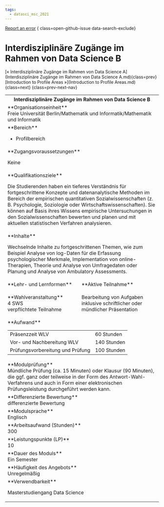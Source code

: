 ```yaml
---
tags:
  - datasci_msc_2021
---
```

[Report an error](https://github.com/SGSSGene/FUB-SUP/issues/new?title=Error%20in%20%22Interdisziplin%C3%A4re%20Zug%C3%A4nge%20im%20Rahmen%20von%20Data%20Science%20B%22&body=There%20seems%20to%20be%20an%20error%20in%20module%20%22Interdisziplin%C3%A4re%20Zug%C3%A4nge%20im%20Rahmen%20von%20Data%20Science%20B%22%2E%0A%0A%3CDescribe%20here%20a%20slightly%20more%20detailed%20description%20of%20what%20is%20wrong%3E&labels=bug)
{ class=open-github-issue data-search-exclude}

# Interdisziplinäre Zugänge im Rahmen von Data Science B

[« Interdisziplinäre Zugänge im Rahmen von Data Science A](Interdisziplinäre Zugänge im Rahmen von Data Science A.md){class=prev}
[Introduction to Profile Areas »](Introduction to Profile Areas.md){class=next}
{class=prev-next-nav}

<table markdown id="moduledesc">
<tr markdown class="moduledesc_head"><th colspan="2">Interdisziplinäre Zugänge im Rahmen von Data Science B </th></tr>
<tr markdown><td colspan="2">**Organisationseinheit**   <br>Freie Universität Berlin/Mathematik und Informatik/Mathematik und Informatik</td></tr>

<tr markdown><td colspan="2">**Bereich**<br>


- Profilbereich

</td></tr>

<tr markdown><td colspan="2">**Zugangsvoraussetzungen** <br>

Keine


</td></tr>
<tr markdown><td colspan="2">**Qualifikationsziele**    <br>

Die Studierenden haben ein tieferes Verständnis für fortgeschrittene
Konzepte und datenanalytische Methoden im Bereich der empirischen
quantitativen Sozialwissenschaften (z. B. Psychologie, Soziologie oder
Wirtschaftswissenschaften). Sie können auf Basis ihres Wissens empirische
Untersuchungen in den Sozialwissenschaften bewerten und planen und mit
aktuellen statistischen Verfahren analysieren.


</td></tr>
<tr markdown><td colspan="2">**Inhalte**                <br>

Wechselnde Inhalte zu fortgeschrittenen Themen, wie zum Beispiel Analyse von
log-Daten für die Erfassung psychologischer Merkmale, Implementation von
online-Therapien, Theorie und Analyse von Umfragedaten oder Planung und
Analyse von Ambulatory Assessments.


</td></tr>

<tr markdown><td>**Lehr- und Lernformen**</td><td>**Aktive Teilnahme**</td></tr>
<tr markdown><td> **Wahlveranstaltung** <br>4 SWS <br> verpflichtete Teilnahme</td><td>

Bearbeitung von Aufgaben inklusive schriftlicher oder mündlicher Präsentation
</td></tr>
<tr markdown><td colspan="2">**Aufwand**                <br>
<table class="aufwand_table">
<tr><td>Präsenzzeit WLV</td><td>60 Stunden</td></tr>
<tr><td>Vor- und Nachbereitung WLV</td><td>140 Stunden</td></tr>
<tr><td>Prüfungsvorbereitung und Prüfung</td><td>100 Stunden</td></tr>
</table>

</td></tr>
<tr markdown><td colspan="2">**Modulprüfung**             <br>Mündliche Prüfung (ca. 15 Minuten) oder Klausur (90 Minuten), die ggf. ganz
oder teilweise in der Form des Antwort-Wahl-Verfahrens und auch in Form
einer elektronischen Prüfungsleistung durchgeführt werden kann.


</td></tr>
<tr markdown><td colspan="2">**Differenzierte Bewertung** <br>differenzierte Bewertung

</td></tr>
<tr markdown><td colspan="2">**Modulsprache**             <br>Englisch</td></tr>
<tr markdown><td colspan="2">**Arbeitsaufwand (Stunden)** <br>300</td></tr>
<tr markdown><td colspan="2">**Leistungspunkte (LP)**     <br>10</td></tr>
<tr markdown><td colspan="2">**Dauer des Moduls**         <br>Ein Semester</td></tr>
<tr markdown><td colspan="2">**Häufigkeit des Angebots**  <br>Unregelmäßig</td></tr>
<tr markdown><td colspan="2">**Verwendbarkeit**           <br>

Masterstudiengang Data Science


</td></tr>


</table>
